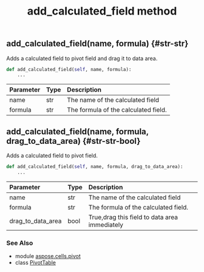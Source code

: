 ﻿---
title: add_calculated_field method
second_title: Aspose.Cells for Python via .NET API References
description: 
type: docs
weight: 20
url: /aspose.cells.pivot/pivottable/add_calculated_field/
is_root: false
---

## add_calculated_field(name, formula) {#str-str}

Adds a calculated field to pivot field and drag it to data area.



```python
def add_calculated_field(self, name, formula):
    ...
```


| Parameter | Type | Description |
| :- | :- | :- |
| name | str | The name of the calculated field |
| formula | str | The formula of the calculated field. |


## add_calculated_field(name, formula, drag_to_data_area) {#str-str-bool}

Adds a calculated field to pivot field.



```python
def add_calculated_field(self, name, formula, drag_to_data_area):
    ...
```


| Parameter | Type | Description |
| :- | :- | :- |
| name | str | The name of the calculated field |
| formula | str | The formula of the calculated field. |
| drag_to_data_area | bool | True,drag this field to data area immediately |



### See Also
* module [aspose.cells.pivot](../../)
* class [PivotTable](/cells/python-net/aspose.cells.pivot/pivottable)
